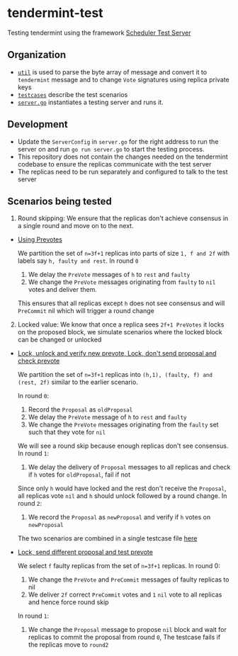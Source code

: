 # tendermint-test
Testing tendermint using the framework [Scheduler Test Server](https://github.com/ds-test-framework/scheduler/blob/master/docs/testserver.md)

## Organization
- [`util`](./util) is used to parse the byte array of message and convert it to `tendermint` message and to change `Vote` signatures using replica private keys
- [`testcases`](./testcases) describe the test scenarios
- [`server.go`](./server.go) instantiates a testing server and runs it.

## Development
- Update the `ServerConfig` in `server.go` for the right address to run the server on and run `go run server.go` to start the testing process.
- This repository does not contain the changes needed on the tendermint codebase to ensure the replicas communicate with the test server
- The replicas need to be run separately and configured to talk to the test server

## Scenarios being tested

1. Round skipping: We ensure that the replicas don't achieve consensus in a single round and move on to the next.
- [Using Prevotes](testcases/rskip/one.go)

    We partition the set of `n=3f+1` replicas into parts of size `1, f and 2f` with labels say `h, faulty and rest`. In round `0` 
    1. We delay the `PreVote` messages of `h` to `rest` and `faulty`
    2. We change the `PreVote` messages originating from `faulty` to `nil` votes and deliver them.

    This ensures that all replicas except `h` does not see consensus and will `PreCommit` nil which will trigger a round change
2. Locked value: We know that once a replica sees `2f+1 PreVotes` it locks on the proposed block, we simulate scenarios where the locked block can be changed or unlocked
- [Lock, unlock and verify new prevote, Lock, don't send proposal and check prevote](testcases/lockedvalue/one.go)

    We partition the set of `n=3f+1` replicas into `(h,1), (faulty, f) and (rest, 2f)` similar to the earlier scenario.

    In round `0`:
    1. Record the `Proposal` as `oldProposal`
    2. We delay the `PreVote` message of `h` to `rest` and `faulty`
    3. We change the `PreVote` messages originating from the `faulty` set such that they vote for `nil`

    We will see a round skip because enough replicas don't see consensus. In round `1`: 
    1. We delay the delivery of `Proposal` messages to all replicas and check if `h` votes for `oldProposal`, fail if not
    
    Since only `h` would have locked and the rest don't receive the `Proposal`, all replicas vote `nil` and `h` should unlock followed by a round change. In round `2`:
    1. We record the `Proposal` as `newProposal` and verify if `h` votes on `newProposal`

    The two scenarios are combined in a single testcase file [here](testcases/lockedvalue/one.go)

- [Lock, send different proposal and test prevote](testcases/sanity/two.go)

    We select `f` faulty replicas from the set of `n=3f+1` replicas. In round 0:
    1. We change the `PreVote` and `PreCommit` messages of faulty replicas to nil
    2. We deliver `2f` correct `PreCommit` votes and `1` `nil` vote to all replicas and hence force round skip

    In round `1`:
    1. We change the `Proposal` message to propose `nil` block and wait for replicas to commit the proposal from round `0`, The testcase fails if the replicas move to `round2`

